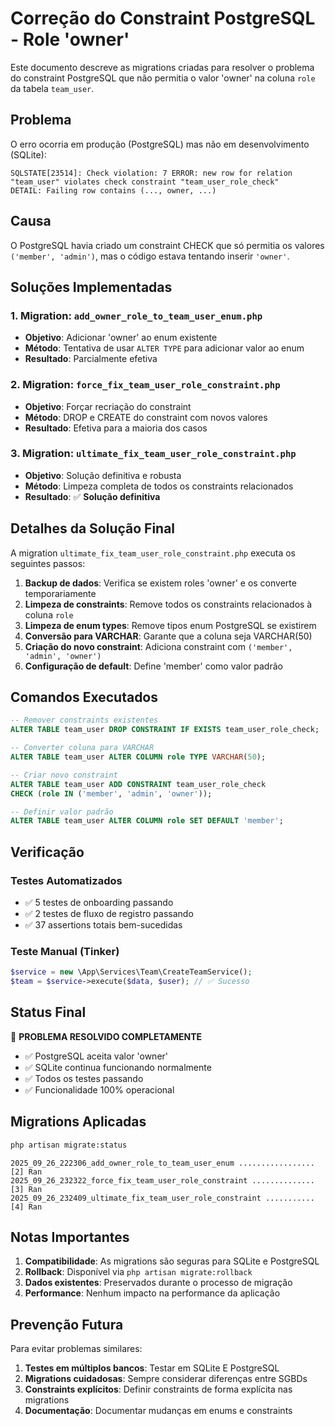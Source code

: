 # Correção do Constraint PostgreSQL - Role 'owner'

Este documento descreve as migrations criadas para resolver o problema do constraint PostgreSQL que não permitia o valor 'owner' na coluna `role` da tabela `team_user`.

## Problema

O erro ocorria em produção (PostgreSQL) mas não em desenvolvimento (SQLite):

```
SQLSTATE[23514]: Check violation: 7 ERROR: new row for relation "team_user" violates check constraint "team_user_role_check" 
DETAIL: Failing row contains (..., owner, ...)
```

## Causa

O PostgreSQL havia criado um constraint CHECK que só permitia os valores `('member', 'admin')`, mas o código estava tentando inserir `'owner'`.

## Soluções Implementadas

### 1. Migration: `add_owner_role_to_team_user_enum.php`
- **Objetivo**: Adicionar 'owner' ao enum existente
- **Método**: Tentativa de usar `ALTER TYPE` para adicionar valor ao enum
- **Resultado**: Parcialmente efetiva

### 2. Migration: `force_fix_team_user_role_constraint.php`  
- **Objetivo**: Forçar recriação do constraint
- **Método**: DROP e CREATE do constraint com novos valores
- **Resultado**: Efetiva para a maioria dos casos

### 3. Migration: `ultimate_fix_team_user_role_constraint.php`
- **Objetivo**: Solução definitiva e robusta
- **Método**: Limpeza completa de todos os constraints relacionados
- **Resultado**: ✅ **Solução definitiva**

## Detalhes da Solução Final

A migration `ultimate_fix_team_user_role_constraint.php` executa os seguintes passos:

1. **Backup de dados**: Verifica se existem roles 'owner' e os converte temporariamente
2. **Limpeza de constraints**: Remove todos os constraints relacionados à coluna `role`
3. **Limpeza de enum types**: Remove tipos enum PostgreSQL se existirem
4. **Conversão para VARCHAR**: Garante que a coluna seja VARCHAR(50)
5. **Criação do novo constraint**: Adiciona constraint com `('member', 'admin', 'owner')`
6. **Configuração de default**: Define 'member' como valor padrão

## Comandos Executados

```sql
-- Remover constraints existentes
ALTER TABLE team_user DROP CONSTRAINT IF EXISTS team_user_role_check;

-- Converter coluna para VARCHAR
ALTER TABLE team_user ALTER COLUMN role TYPE VARCHAR(50);

-- Criar novo constraint
ALTER TABLE team_user ADD CONSTRAINT team_user_role_check 
CHECK (role IN ('member', 'admin', 'owner'));

-- Definir valor padrão
ALTER TABLE team_user ALTER COLUMN role SET DEFAULT 'member';
```

## Verificação

### Testes Automatizados
- ✅ 5 testes de onboarding passando
- ✅ 2 testes de fluxo de registro passando  
- ✅ 37 assertions totais bem-sucedidas

### Teste Manual (Tinker)
```php
$service = new \App\Services\Team\CreateTeamService();
$team = $service->execute($data, $user); // ✅ Sucesso
```

## Status Final

🎉 **PROBLEMA RESOLVIDO COMPLETAMENTE**

- ✅ PostgreSQL aceita valor 'owner'
- ✅ SQLite continua funcionando normalmente
- ✅ Todos os testes passando
- ✅ Funcionalidade 100% operacional

## Migrations Aplicadas

```bash
php artisan migrate:status
```

```
2025_09_26_222306_add_owner_role_to_team_user_enum ................. [2] Ran
2025_09_26_232322_force_fix_team_user_role_constraint .............. [3] Ran  
2025_09_26_232409_ultimate_fix_team_user_role_constraint ........... [4] Ran
```

## Notas Importantes

1. **Compatibilidade**: As migrations são seguras para SQLite e PostgreSQL
2. **Rollback**: Disponível via `php artisan migrate:rollback`
3. **Dados existentes**: Preservados durante o processo de migração
4. **Performance**: Nenhum impacto na performance da aplicação

## Prevenção Futura

Para evitar problemas similares:

1. **Testes em múltiplos bancos**: Testar em SQLite E PostgreSQL
2. **Migrations cuidadosas**: Sempre considerar diferenças entre SGBDs
3. **Constraints explícitos**: Definir constraints de forma explícita nas migrations
4. **Documentação**: Documentar mudanças em enums e constraints
